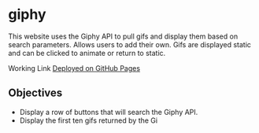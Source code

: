 # giphy
This website uses the Giphy API to pull gifs and display them based on search parameters. Allows users to add their own. Gifs are displayed static and can be clicked to animate or return to static.

Working Link
[Deployed on GitHub Pages](https://celupanow.github.io/giphy)

## Objectives

 - Display a row of buttons that will search the Giphy API.
 - Display the first ten gifs returned by the Gi

<!--stackedit_data:
eyJoaXN0b3J5IjpbMTk1MDQxMjc4NF19
-->